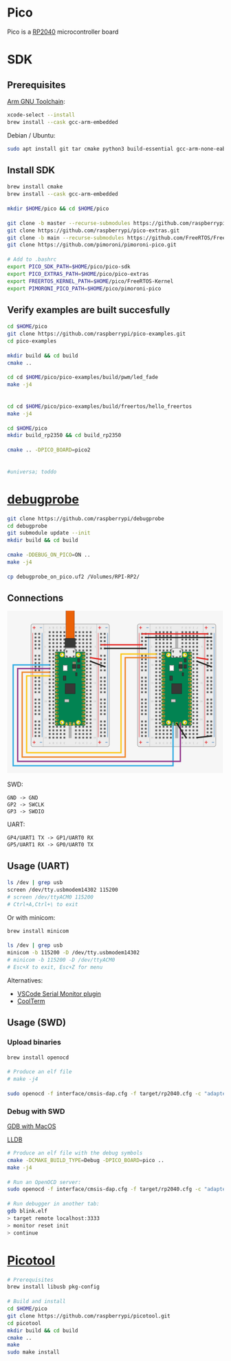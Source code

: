 # Pico

Pico is a [RP2040](https://en.wikipedia.org/wiki/RP2040) microcontroller board

# SDK

## Prerequisites

[Arm GNU Toolchain](https://developer.arm.com/downloads/-/arm-gnu-toolchain-downloads):

```bash
xcode-select --install
brew install --cask gcc-arm-embedded
```

Debian / Ubuntu:

```bash
sudo apt install git tar cmake python3 build-essential gcc-arm-none-eabi libnewlib-arm-none-eabi libstdc++-arm-none-eabi-newlib g++
```

## Install SDK

```bash
brew install cmake
brew install --cask gcc-arm-embedded

mkdir $HOME/pico && cd $HOME/pico

git clone -b master --recurse-submodules https://github.com/raspberrypi/pico-sdk.git
git clone https://github.com/raspberrypi/pico-extras.git
git clone -b main --recurse-submodules https://github.com/FreeRTOS/FreeRTOS-Kernel.git
git clone https://github.com/pimoroni/pimoroni-pico.git

# Add to .bashrc
export PICO_SDK_PATH=$HOME/pico/pico-sdk
export PICO_EXTRAS_PATH=$HOME/pico/pico-extras
export FREERTOS_KERNEL_PATH=$HOME/pico/FreeRTOS-Kernel
export PIMORONI_PICO_PATH=$HOME/pico/pimoroni-pico
```

## Verify examples are built succesfully

```bash
cd $HOME/pico
git clone https://github.com/raspberrypi/pico-examples.git
cd pico-examples

mkdir build && cd build
cmake ..

cd cd $HOME/pico/pico-examples/build/pwm/led_fade
make -j4


cd cd $HOME/pico/pico-examples/build/freertos/hello_freertos
make -j4

cd $HOME/pico
mkdir build_rp2350 && cd build_rp2350

cmake .. -DPICO_BOARD=pico2


#universa; toddo
```


# [debugprobe](https://github.com/raspberrypi/debugprobe)

```bash
git clone https://github.com/raspberrypi/debugprobe
cd debugprobe
git submodule update --init
mkdir build && cd build

cmake -DDEBUG_ON_PICO=ON ..
make -j4

cp debugprobe_on_pico.uf2 /Volumes/RPI-RP2/
```

## Connections

![Pico as debugprobe connection](./debugprobe.png)

SWD:

```
GND -> GND
GP2 -> SWCLK
GP3 -> SWDIO
```

UART:

```
GP4/UART1 TX -> GP1/UART0 RX
GP5/UART1 RX -> GP0/UART0 TX
```

## Usage (UART)

```bash
ls /dev | grep usb
screen /dev/tty.usbmodem14302 115200
# screen /dev/ttyACM0 115200
# Ctrl+A,Ctrl+\ to exit
```

Or with minicom:

```bash
brew install minicom

ls /dev | grep usb
minicom -b 115200 -D /dev/tty.usbmodem14302
# minicom -b 115200 -D /dev/ttyACM0
# Esc+X to exit, Esc+Z for menu
```

Alternatives:

- [VSCode Serial Monitor plugin](https://marketplace.visualstudio.com/items?itemName=ms-vscode.vscode-serial-monitor)
- [CoolTerm](https://freeware.the-meiers.org)


## Usage (SWD)

### Upload binaries

```bash
brew install openocd

# Produce an elf file
# make -j4

sudo openocd -f interface/cmsis-dap.cfg -f target/rp2040.cfg -c "adapter speed 5000" -c "program blink.elf verify reset exit"
```

### Debug with SWD

[GDB with MacOS](https://sourceware.org/gdb/wiki/PermissionsDarwin)

[LLDB](https://lldb.llvm.org/)

```bash
# Produce an elf file with the debug symbols
cmake -DCMAKE_BUILD_TYPE=Debug -DPICO_BOARD=pico ..
make -j4

# Run an OpenOCD server:
sudo openocd -f interface/cmsis-dap.cfg -f target/rp2040.cfg -c "adapter speed 5000"

# Run debugger in another tab:
gdb blink.elf
> target remote localhost:3333
> monitor reset init
> continue

```


# [Picotool](https://github.com/raspberrypi/pico-sdk-tools/blob/main/packages/linux/picotool/build-picotool.sh)

```bash
# Prerequisites
brew install libusb pkg-config

# Build and install
cd $HOME/pico
git clone https://github.com/raspberrypi/picotool.git
cd picotool
mkdir build && cd build
cmake ..
make
sudo make install
```
